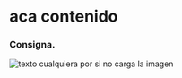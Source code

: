 # aca contenido

### Consigna.

![texto cualquiera por si no carga la imagen](https://github.com/nicolasgonzalezgonzanlez/Fitness-Time/blob/master/news.gif?raw=true)
